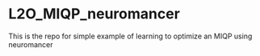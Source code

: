 # L2O_MIQP_neuromancer
This is the repo for simple example of learning to optimize an MIQP using neuromancer
